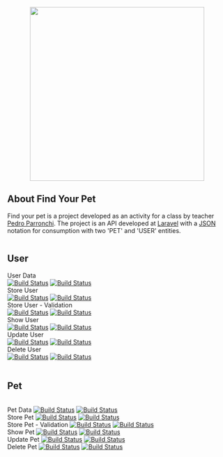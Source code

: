 <p align="center"><img src="https://imgur.com/GcWKuIt.jpg" width="400"></p>

## About Find Your Pet

Find your pet is a project developed as an activity for a class by teacher <a href="https://github.com/pedroparronchi">Pedro Parronchi</a>.
The project is an API developed at <a href="https://laravel.com/docs/7.x">Laravel</a> with a <a href="https://www.json.org/json-pt.html">JSON</a> notation for consumption with two 'PET' and 'USER' entities.


<div class="UploadContainer" style="width: 100%; margin-top: 0px; display: flex; justify-content: left;">
<div class="UploadPost" style="width: 800px; a.{max-width: 100%; display: block;}">

## User
User Data
</br>
<a href="https://i.imgur.com/GQ62dd6.jpg"><img src="https://i.imgur.com/GQ62dd6.jpg" alt="Build Status"></a>
<a href="https://imgur.com/66CufCP.jpg"><img src="https://imgur.com/66CufCP.jpg" alt="Build Status"></a>
</br>
Store User
</br>
<a href="https://imgur.com/pjos4uf.jpg"><img src="https://imgur.com/pjos4uf.jpg" alt="Build Status"></a>
<a href="https://imgur.com/8t363b2.jpg"><img src="https://imgur.com/8t363b2.jpg" alt="Build Status"></a>
</br>
Store User - Validation
</br>
<a href="https://imgur.com/pjos4uf.jpg"><img src="https://imgur.com/pjos4uf.jpg" alt="Build Status"></a>
<a href="https://imgur.com/w50M2xQ.jpg"><img src="https://imgur.com/w50M2xQ.jpg" alt="Build Status"></a>
</br>
Show User
</br>
<a href="https://imgur.com/y1CKDJk.jpg"><img src="https://imgur.com/y1CKDJk.jpg" alt="Build Status"></a>
<a href="https://imgur.com/8d1HWlU.jpg"><img src="https://imgur.com/8d1HWlU.jpg" alt="Build Status"></a>
</br>
Update User
</br>
<a href="https://imgur.com/iLRWmBb.jpg"><img src="https://imgur.com/iLRWmBb.jpg" alt="Build Status"></a>
<a href="https://imgur.com/lINx04e.jpg"><img src="https://imgur.com/lINx04e.jpg" alt="Build Status"></a>
</br>
Delete User
</br>
<a href="https://imgur.com/2QD8rwn.jpg"><img src="https://imgur.com/2QD8rwn.jpg" alt="Build Status"></a>
<a href="https://imgur.com/KMU9H5J.jpg"><img src="https://imgur.com/KMU9H5J.jpg" alt="Build Status"></a>
</br>
</br>

## Pet
</br>
Pet Data
<a href="https://imgur.com/XWcdLEx.jpg"><img src="https://imgur.com/XWcdLEx.jpg" alt="Build Status"></a>
<a href="https://imgur.com/UV9VSFI.jpg"><img src="https://imgur.com/UV9VSFI.jpg" alt="Build Status"></a>
</br>
Store Pet
<a href="https://imgur.com/9UO9JpR.jpg"><img src="https://imgur.com/9UO9JpR.jpg" alt="Build Status"></a>
<a href="https://imgur.com/6VsSOCc.jpg"><img src="https://imgur.com/6VsSOCc.jpg" alt="Build Status"></a>
</br>
Store Pet - Validation
<a href="https://imgur.com/9UO9JpR.jpg"><img src="https://imgur.com/9UO9JpR.jpg" alt="Build Status"></a>
<a href="https://imgur.com/BbTZD55.jpg"><img src="https://imgur.com/BbTZD55.jpg" alt="Build Status"></a>
</br>
Show Pet
<a href="https://imgur.com/5MOX5uH.jpg"><img src="https://imgur.com/5MOX5uH.jpg" alt="Build Status"></a>
<a href="https://imgur.com/2tA63Cj.jpg"><img src="https://imgur.com/2tA63Cj.jpg" alt="Build Status"></a>
</br>
Update Pet
<a href="https://imgur.com/Ak8WfuW.jpg"><img src="https://imgur.com/Ak8WfuW.jpg" alt="Build Status"></a>
<a href="https://imgur.com/Bqgnvt7.jpg"><img src="https://imgur.com/Bqgnvt7.jpg" alt="Build Status"></a>
</br>
Delete Pet
<a href="https://imgur.com/UO4SQrr.jpg"><img src="https://imgur.com/UO4SQrr.jpg" alt="Build Status"></a>
<a href="https://imgur.com/dh9jxZm.jpg"><img src="https://imgur.com/dh9jxZm.jpg" alt="Build Status"></a>
</br>
</br>

</div>
</div>